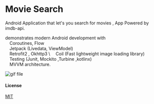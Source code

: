 # Movie Search 

Android Application that let's you search for movies , App Powered by imdb-api.

demonstrates modern Android development with  
&emsp;Coroutines, Flow \
&emsp;Jetpack (Livedata, ViewModel) \
&emsp;Retrofit2 , Okhttp3 \ 
&emsp;Coil (Fast lightweight image loading library) \
&emsp;Testing (Junit, Mockito ,Turbine ,kotlinx) \
&emsp;MVVM architecture.


![gif file](https://i.imgur.com/g4YsnBj.gif)



#### License

[MIT](https://choosealicense.com/licenses/mit/)
